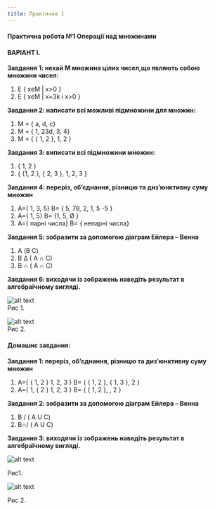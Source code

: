 ```yaml
---
title: Практична 1
---
```


#### **Практична робота №1 Операції над множинами**

#### **ВАРІАНТ І.**

**Завдання 1: нехай М множина цілих чисел,що являють собою множини чисел:**
1.	Е { xєМ | х>0 }
2.	Е { xєМ | х=3k і х>0 }

**Завдання 2: написати всі можливі підмножини для множин:**                              
1.	М = { a, d, c}
2.	М = { 1, 23d, 3, 4}
3.	М = { { 1, 2 }, 1, 2 }

 **Завдання 3: виписати всі підмножини множин:**             
1.	{ 1, 2 }
2.	{ {1, 2 }, { 2, 3 }, 1, 2, 3 }

**Завдання 4: переріз, об’єднання, різницю та диз’юнктивну суму множин**      
1.	A={ 1, 3, 5}  B= { 5, 78, 2, 1, 5 -5 }
2.	A={ 1, 5}  B= {1, 5, Ø }
3.	A={ парні числа}  B= { непарні числа}


**Завдання 5: зобразити за допомогою діаграм Ейлера – Венна**
1.	А  (B C)
2.	B ∆ ( A ∩ C)
3.	B ∩ ( A ∩ C)

**Завдання 6: виходячи із зображень наведіть результат в алгебраїчному вигляді.**                                                                       

![alt text]({{site.baseurl}}/img/images/ris1.png)                              
Рис 1.                                                             

![alt text]({{site.baseurl}}/img/images/ris2.png)                        
Рис 2.                                                              

#### **Домашнє завдання:**

**Завдання 1: переріз, об’єднання, різницю та диз’юнктивну суму множин**

1.	A={ { 1, 2 } 1, 2, 3 }  B= { { 1, 2 }, { 1, 3 }, 2 }
2.	A={  1, { 2 } 1, 2, 3 }  B= { { 1, 2 }, , 2 }

**Завдання 2: зобразити за допомогою діаграм Ейлера – Венна**
1.	B / ( A U C)
2.	B∩/ ( A U C)

**Завдання 3: виходячи із зображень наведіть результат в алгебраїчному вигляді.**

![alt text]({{site.baseurl}}/img/images/ris3.png)

Рис1.                          

![alt text]({{site.baseurl}}/img/images/ris4.png)

Рис 2.
